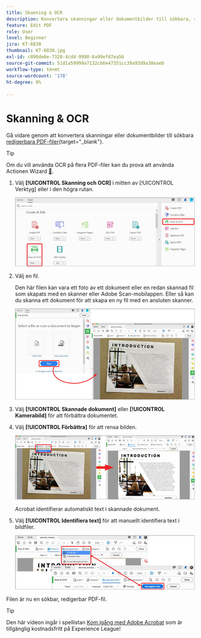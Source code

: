 ```yaml
---
title: Skanning & OCR
description: Konvertera skanningar eller dokumentbilder till sökbara, redigerbara PDF-filer och justera kvaliteten på den resulterande filen
feature: Edit PDF
role: User
level: Beginner
jira: KT-6830
thumbnail: KT-6830.jpg
exl-id: c898de6e-7320-4cd4-9998-6a99efd7ea56
source-git-commit: 51d1a59999a7132cb6e47351cc39a93d9a38eaeb
workflow-type: tm+mt
source-wordcount: '178'
ht-degree: 0%

---
```


# Skanning &amp; OCR

Gå vidare genom att konvertera skanningar eller dokumentbilder till sökbara [redigerbara PDF-filer](https://www.adobe.com/se/acrobat/online/pdf-editor.html){target="_blank"}.

>[!TIP]
>
>Om du vill använda OCR på flera PDF-filer kan du prova att använda Actionen Wizard [&#128279;](../advanced-tasks/action.md).

1. Välj **[!UICONTROL Skanning och OCR]** i mitten av [!UICONTROL Verktyg] eller i den högra rutan.

   ![Skanna steg 1](../assets/Scan_1.png)

1. Välj en fil.

   Den här filen kan vara ett foto av ett dokument eller en redan skannad fil som skapats med en skanner eller Adobe Scan-mobilappen. Eller så kan du skanna ett dokument för att skapa en ny fil med en ansluten skanner.

   ![Skanna steg 2](../assets/Scan_2.png)

1. Välj **[!UICONTROL Skannade dokument]** eller **[!UICONTROL Kamerabild]** för att förbättra dokumentet.

1. Välj **[!UICONTROL Förbättra]** för att rensa bilden.

   ![Skanna steg 3](../assets/Scan_3.png)

   Acrobat identifierar automatiskt text i skannade dokument.

1. Välj **[!UICONTROL Identifiera text]** för att manuellt identifiera text i bildfiler.

   ![Skanna steg 4](../assets/Scan_4.png)

Filen är nu en sökbar, redigerbar PDF-fil.

>[!TIP]
>
>Den här videon ingår i spellistan [Kom igång med Adobe Acrobat](https://experienceleague.adobe.com/en/playlists/acrobat-get-started-business-users) som är tillgänglig kostnadsfritt på Experience League!
